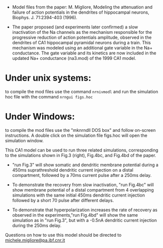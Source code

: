 - Model files from the paper: 
M. Migliore, Modeling the attenuation and failure of action potentials in 
the dendrites of hippocampal neurons, Biophys. J. 71:2394-403 (1996).
 
- The paper proposed (and experiments later confirmed) a slow inactivation 
of the Na channels as the mechanism responsible for the progressive 
reduction of action potentials amplitude, observed in the dendrites of 
CA1 hippocampal pyramidal neurons during a train.  This mechanism was 
modeled using an additional gate variable in the Na+ conductance. The 
gate variable and its kinetics are now included in the updated Na+ 
conductance (na3.mod) of the 1999 CA1 model.


Under unix systems:
===================
to compile the mod files use the command 
``` nrnivmodl ```
and run the simulation hoc file with the command 
``` nrngui figs.hoc ```

Under Windows:
==============
to compile the mod files use the "mknrndll DOS box" and 
follow on-screen instructions.
A double click on the simulation file
figs.hoc 
will open the simulation window.


This CA1 model can be used to run three related simulations, 
corresponding to the simulations shown in Fig.3 (right), Fig.4bc, 
and Fig.4bd of the paper.

- "run Fig.3" will show somatic and dendritic membrane potential during
a 450ms suprathreshold dendritic current injection on a distal
compartment, followed by a 70ms current pulse after a 250ms delay.

- To demonstrate the recovery from slow inactivation, "run Fig.4bc" will 
show membrane potential of a distal compartment from 4 overlapping 
simulations with the same initial 450ms dendritic current injection 
followed by a short 70 pulse after different delays.

- To demonstrate that hyperpolarization increases the rate of recovery
as observed in the experiments,"run Fig.4bd" will show the same simulation
as in "run Fig.3", but with a -0.5nA dendritic current injection during 
the 250ms delay.

Questions on how to use this model should be directed to
michele.migliore@pa.ibf.cnr.it





